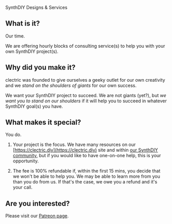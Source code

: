 SynthDIY Designs & Services

## What is it?

Our time.

We are offering hourly blocks of consulting service(s) to help you with your own SynthDIY project(s).

## Why did you make it?

clectric was founded to give ourselves a geeky outlet for our own creativity and we *stand on the shoulders of giants* for our own success.

We want your SynthDIY project to succeed. We are not giants (yet?), but *we want you to stand on our shoulders* if it will help you to succeed in whatever SynthDIY goal(s) you have.

## What makes it special?

You do.

1) Your project is the focus. We have many resources on our [https://clectric.diy](https://clectric.diy) site and within [our SynthDIY community](https://github.com/orgs/clectric-diy/discussions), but if you would like to have one-on-one help, this is your opportunity.

2) The fee is 100% refundable if, within the first 15 mins, you decide that we won't be able to help you. We may be able to learn more from you than you do from us. If that's the case, we owe you a refund and it's your call.

## Are you interested?

Please visit our [Patreon page](https://www.patreon.com/posts/synthdiy-designs-136150974?utm_medium=clipboard_copy&utm_source=copyLink&utm_campaign=postshare_creator&utm_content=join_link).
